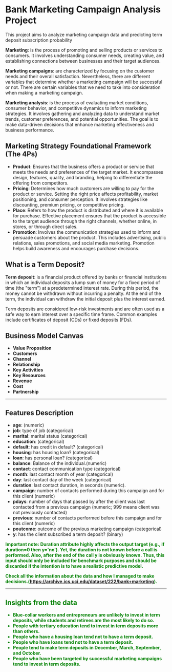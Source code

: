 # Bank Marketing Campaign Analysis Project

This project aims to analyze marketing campaign data and predicting term deposit subscription probability

**Marketing**: is the process of promoting and selling products or services to consumers. It involves understanding consumer needs, creating value, and establishing connections between businesses and their target audiences. <br>

**Marketing campaigns**: are characterized by  focusing on the customer needs and their overall satisfaction. Nevertheless, there are different variables that determine whether a marketing campaign will be successful or not. There are certain variables that we need to take into consideration when making a marketing campaign. <br>

**Marketing analysis**: is the process of evaluating market conditions, consumer behavior, and competitive dynamics to inform marketing strategies. It involves gathering and analyzing data to understand market trends, customer preferences, and potential opportunities. The goal is to make data-driven decisions that enhance marketing effectiveness and business performance. <br>

## Marketing Strategy Foundational Framework (The 4Ps)
- **Product**: Ensures that the business offers a product or service that meets the needs and preferences of the target market. It encompasses design, features, quality, and branding, helping to differentiate the offering from competitors.
- **Pricing**: Determines how much customers are willing to pay for the product or service. Setting the right price affects profitability, market positioning, and consumer perception. It involves strategies like discounting, premium pricing, or competitive pricing.
- **Place**: Refers to how the product is distributed and where it is available for purchase. Effective placement ensures that the product is accessible to the target audience through the right channels, whether online, in stores, or through direct sales.
- **Promotion**: Involves the communication strategies used to inform and persuade customers about the product. This includes advertising, public relations, sales promotions, and social media marketing. Promotion helps build awareness and encourages purchase decisions.


## What is a Term Deposit?
**Term deposit**: is a financial product offered by banks or financial institutions in which an individual deposits a lump sum of money for a fixed period of time (the "term") at a predetermined interest rate. During this period, the money cannot be withdrawn without incurring a penalty. At the end of the term, the individual can withdraw the initial deposit plus the interest earned.

Term deposits are considered low-risk investments and are often used as a safe way to earn interest over a specific time frame. Common examples include certificates of deposit (CDs) or fixed deposits (FDs).


## Business Model Canvas
- **Value Proposition**
- **Customers**
- **Channel**
- **Relationship**
- **Key Activities**
- **Key Resources**
- **Revenue**
- **Cost**
- **Partnership**

---

## Features Description
- **age**: (numeric)
- **job**: type of job (categorical)
- **marital**: marital status (categorical)
- **education**: (categorical)
- **default**: has credit in default? (categorical)
- **housing**: has housing loan? (categorical)
- **loan**: has personal loan? (categorical)
- **balance**: Balance of the individual.(numeric)
- **contact**: contact communication type (categorical)
- **month**: last contact month of year (categorical)
- **day**: last contact day of the week (categorical)
- **duration**: last contact duration, in seconds (numeric).     
- **campaign**: number of contacts performed during this campaign and for this client (numeric)
- **pdays**: number of days that passed by after the client was last contacted from a previous campaign (numeric; 999 means client was not previously contacted)
- **previous**: number of contacts performed before this campaign and for this client (numeric)
- **poutcome**: outcome of the previous marketing campaign (categorical)
- **y**: has the client subscribed a term deposit? (binary)

<b style="color: green;">Important note: Duration attribute highly affects the output target (e.g., if duration=0 then y='no'). Yet, the duration is not known before a call is performed. Also, after the end of the call y is obviously known. Thus, this input should only be included for benchmark purposes and should be discarded if the intention is to have a realistic predictive model.</p>

<b style="color: green;">Check all the information about the data and how I managed to make decisions.(https://archive.ics.uci.edu/dataset/222/bank+marketing).</p>

---

## Insights from the data
- **Blue-collar workers and entrepreneurs are unlikely to invest in term deposits, while students and retirees are the most likely to do so.**
- **People with tertiary education tend to invest in term deposits more than others.**
- **People who have a housing loan tend not to have a term deposit.**
- **People who have loans tend not to have a term deposit.**
- **People tend to make term deposits in December, March, September, and October.**
- **People who have been targeted by successful marketing campaigns tend to invest in term deposits.**
